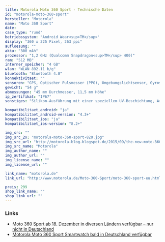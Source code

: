 ```yaml
---
title: Motorola Moto 360 Sport - Technische Daten
id: "motorola-moto-360-sport"
hersteller: "Motorola"
name: "Moto 360 Sport"
date: 
case_type: "rund"
betriebssystem: "Android Wear<sup>TM</sup>"
display: "360 x 325 Pixel, 263 ppi"
aufloesung: ""
akku: "300 mAh"
prozessor: "1,2 GHz (Qualcomm Snapdragon<sup>TM</sup> 400)"
ram: "512 MB"
interner_speicher: "4 GB"
wlan: "WLAN 802.11 b/g"
bluetooth: "Bluetooth 4.0"
konnektivitaet: ""
sensoren: "GPS, Optischer Pulsmesser (PPG), Umgebungslichtsensor, Gyroskop, Vibrations-/Haptik-Engine"
gewicht: "54 g"
abmessungen: "45 mm Durchmesser, 11,5 mm Höhe"
ip_zertifikat: "IP67"
sonstiges: "Silikon-Ausführung mit einer speziellen UV-Beschichtung, Armband nicht wechselbar, Display mit Corning<sup>®</sup> Gorilla<sup>®</sup> Glass 3"

kompatibilitaet_android: "ja"
kompatibilitaet_android-version: "4.3+"
kompatibilitaet_ios: "ja"
kompatibilitaet_ios-version: "8.2+"

img_src: ""
img_src_2x: "motorola-moto-360-sport-820.jpg"
img_src_url: "http://motorola-blog.blogspot.de/2015/09/the-new-moto-360-collection-giving-you.html"
img_src_name: "Motorola"
img_author_name: ""
img_author_url: ""
img_license_name: ""
img_license_url: ""

link_name: "motorola.de"
link_url: "http://www.motorola.de/Moto-360-Sport/moto-360-sport-eu.html"

preis: 299
shop_link_name: ""
shop_link_url: ""
---
```


### Links
* [Moto 360 Sport ab 18. Dezember in diversen Ländern verfügbar – nur nicht in Deutschland](http://stadt-bremerhaven.de/moto-360-sport-ab-18-dezember-in-diversen-laendern-verfuegbar-nur-nicht-in-deutschland/)
* [Motorola Moto 360 Sport Smartwatch bald in Deutschland verfügbar](http://www.mobilegeeks.de/artikel/motorola-moto-360-sport-smartwatch/)
